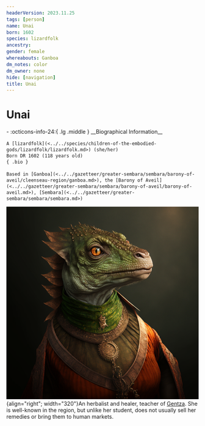 ```yaml
---
headerVersion: 2023.11.25
tags: [person]
name: Unai
born: 1602
species: lizardfolk
ancestry:
gender: female
whereabouts: Ganboa
dm_notes: color
dm_owner: none
hide: [navigation]
title: Unai
---
```

# Unai
<div class="grid cards ext-narrow-margin ext-one-column" markdown>
- :octicons-info-24:{ .lg .middle } __Biographical Information__

    A [lizardfolk](<../../species/children-of-the-embodied-gods/lizardfolk/lizardfolk.md>) (she/her)  
    Born DR 1602 (118 years old)  
    { .bio }

    Based in [Ganboa](<../../gazetteer/greater-sembara/sembara/barony-of-aveil/cleenseau-region/ganboa.md>), the [Barony of Aveil](<../../gazetteer/greater-sembara/sembara/barony-of-aveil/barony-of-aveil.md>), [Sembara](<../../gazetteer/greater-sembara/sembara/sembara.md>)
</div>


![Lizardfolk Unai](../../assets/lizardfolk-unai.png){align="right"; width="320"}An herbalist and healer, teacher of [Gentza](<./gentza.md>). She is well-known in the region, but unlike her student, does not usually sell her remedies or bring them to human markets. 


